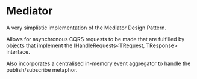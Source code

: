 # Mediator

A very simplistic implementation of the Mediator Design Pattern. 

Allows for asynchronous CQRS requests to be made that are fulfilled by objects that implement the IHandleRequests<TRequest, TResponse> interface.

Also incorporates a centralised in-memory event aggregator to handle the publish/subscribe metaphor.
